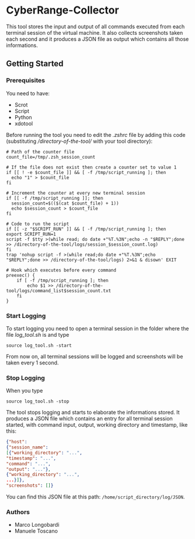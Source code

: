 # CyberRange-Collector
This tool stores the input and output of all commands executed from each terminal session of the virtual machine. It also collects screenshots taken each  second and it produces a JSON file as output which contains all those informations. 

## Getting Started
### Prerequisites
You need to have: 
* Scrot
* Script
* Python
* xdotool

Before running the tool you need to edit the *.zshrc* file by adding this code (substituting */directory-of-the-tool/* with your tool directory):
```shell
# Path of the counter file
count_file=/tmp/.zsh_session_count

# If the file does not exist then create a counter set to value 1
if [[ ! -e $count_file ]] && [ -f /tmp/script_running ]; then
  echo "1" > $count_file
fi

# Increment the counter at every new terminal session
if [[ -f /tmp/script_running ]]; then
  session_count=$(($(cat $count_file) + 1))
  echo $session_count > $count_file
fi

# Code to run the script 
if [[ -z "$SCRIPT_RUN" ]] && [ -f /tmp/script_running ]; then
export SCRIPT_RUN=1
script -f $tty >(while read; do date +"%T.%3N";echo -n "$REPLY";done >> /directory-of-the-tool/logs/session_$session_count.log)
fi
trap 'nohup script -f >(while read;do date +"%T.%3N";echo "$REPLY";done >> /directory-of-the-tool/logs) 2>&1 & disown' EXIT

# Hook which executes before every command 
preexec() {
    if [ -f /tmp/script_running ]; then
        echo $1 >> /directory-of-the-tool/logs/command_list$session_count.txt
    fi
}
```
### Start Logging
To start logging you need to open a terminal session in the folder where the file *log_tool.sh* is and type
```shell
source log_tool.sh -start
```
From now on, all terminal sessions will be logged and screenshots will be taken every 1 second. 
### Stop Logging
When you type
```shell
source log_tool.sh -stop
```
The tool stops logging and starts to elaborate the informations stored. It produces a JSON file which contains an entry for all terminal session started, with command input, output, working directory and timestamp, like this:
```JSON
{"host": 
{"session_name": 
[{"working_directory": "...",
"timestamp": "...",
"command": "...", 
"output": "..."}, 
{"working_directory": "...",
...}]}, 
"screenshots": []}
```
You can find this JSON file at this path: `/home/script_directory/log/JSON`.
### Authors
* Marco Longobardi
* Manuele Toscano

